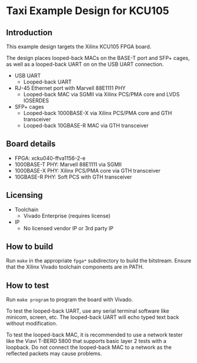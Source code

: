 # Taxi Example Design for KCU105

## Introduction

This example design targets the Xilinx KCU105 FPGA board.

The design places looped-back MACs on the BASE-T port and SFP+ cages, as well as a looped-back UART on on the USB UART connection.

*  USB UART
    *  Looped-back UART
*  RJ-45 Ethernet port with Marvell 88E1111 PHY
    *  Looped-back MAC via SGMII via Xilinx PCS/PMA core and LVDS IOSERDES
*  SFP+ cages
    *  Looped-back 1000BASE-X via Xilinx PCS/PMA core and GTH transceiver
    *  Looped-back 10GBASE-R MAC via GTH transceiver

## Board details

*  FPGA: xcku040-ffva1156-2-e
*  1000BASE-T PHY: Marvell 88E1111 via SGMII
*  1000BASE-X PHY: Xilinx PCS/PMA core via GTH transceiver
*  10GBASE-R PHY: Soft PCS with GTH transceiver

## Licensing

*  Toolchain
    *  Vivado Enterprise (requires license)
*  IP
    *  No licensed vendor IP or 3rd party IP

## How to build

Run `make` in the appropriate `fpga*` subdirectory to build the bitstream.  Ensure that the Xilinx Vivado toolchain components are in PATH.

## How to test

Run `make program` to program the board with Vivado.

To test the looped-back UART, use any serial terminal software like minicom, screen, etc.  The looped-back UART will echo typed text back without modification.

To test the looped-back MAC, it is recommended to use a network tester like the Viavi T-BERD 5800 that supports basic layer 2 tests with a loopback.  Do not connect the looped-back MAC to a network as the reflected packets may cause problems.
